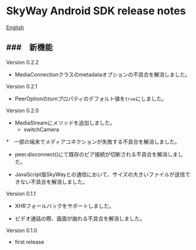 SkyWay Android SDK release notes
=============================

[English](./release-notes.en.md)

###　新機能
--------------------------

Version 0.2.2

* MediaConnectionクラスのmetadataオプションの不具合を解消しました。

Version 0.2.1

* PeerOptionの*turn*プロパティのデフォルト値を```true```にしました。

Version 0.2.0

* MediaStreamにメソッドを追加しました。
	- switchCamera

*　一部の端末でメディアコネクションが失敗する不具合を解消しました。

* peer.disconnect()にて既存のピア接続が切断される不具合を解消しました。

* JavaScript版SkyWayとの通信において、サイズの大きいファイルが送信できない不具合を解消しました。

Version 0.1.1

* XHRフォールバックをサポートしました。

* ビデオ通話の際、画面が崩れる不具合を解消しました。


Version 0.1.0

* first release
